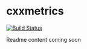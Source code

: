 cxxmetrics
=============

[![Build Status](https://api.travis-ci.org/kmaragon/cxxmetrics.svg?branch=master&status=started)](https://travis-ci.org/kmaragon/cxxmetrics)

Readme content coming soon
